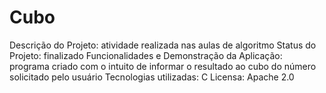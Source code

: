 # Cubo
Descrição do Projeto: atividade realizada nas aulas de algoritmo
Status do Projeto: finalizado
Funcionalidades e Demonstração da Aplicação: programa criado com o intuito de informar o resultado ao cubo do número solicitado pelo usuário 
Tecnologias utilizadas: C
Licensa: Apache 2.0

